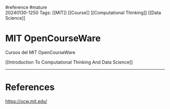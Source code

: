 #reference #mature  
20240130-1250
Tags:  [[MIT]] [[Course]] [[Computational Thinking]] [[Data Science]]

# MIT OpenCourseWare

Cursos del MIT OpenCourseWare

[[Introduction To Computational Thinking And Data Science]]

---
# References

https://ocw.mit.edu/

